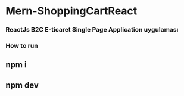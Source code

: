 # Mern-ShoppingCartReact

### ReactJs B2C E-ticaret Single Page Application uygulaması

### How to run


## npm i
## npm dev
